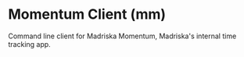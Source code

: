 Momentum Client (mm)
====================

Command line client for Madriska Momentum, Madriska's internal time tracking app.
